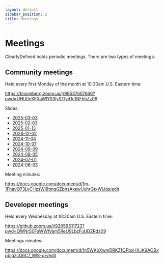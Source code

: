 ```yaml
---
layout: default
sidebar_position: 2
title: Meetings
---
```


# Meetings

ClearlyDefined holds periodic meetings. There are two types of meetings:

## Community meetings

Held every first Monday of the month at 10:30am U.S. Eastern time:

https://bloomberg.zoom.us/j/99537607660?pwd=UHU0eXFXaWlYS3lySTlyd1c1NFhhZz09

Slides:

- [2025-03-03](/slides/ClearlyDefined-2025-03-03.pdf)
- [2025-02-03](/slides/ClearlyDefined-2025-02-03.pdf)
- [2025-01-13](/slides/ClearlyDefined-2025-01-13.pdf)
- [2024-12-02](/slides/ClearlyDefined-2024-12-02.pdf)
- [2024-11-04](/slides/ClearlyDefined-2024-11-04.pdf)
- [2024-10-07](/slides/ClearlyDefined-2024-10-07.pdf)
- [2024-09-09](/slides/ClearlyDefined-2024-09-09.pdf)
- [2024-08-05](/slides/ClearlyDefined-2024-08-05.pdf)
- [2024-07-01](/slides/ClearlyDefined-2024-07-01.pdf)
- [2024-06-03](/slides/ClearlyDefined-2024-06-03.pdf)

Meeting minutes:

https://docs.google.com/document/d/1m-1FnavQ73LvCHzsWI8tmqGZbnsAxewUuhrGtxWiJqs/edit

## Developer meetings

Held every Wednesday at 10:30am U.S. Eastern time:

https://github.zoom.us/j/92059611723?pwd=QWNrS0FaWWtVam5ReU9LbzFuUDZRdz09

Meetings minutes:

https://docs.google.com/document/d/1n5WKbXwmDRKZfQPbxHXJK9AOBxpbigzcQ6C7_IW8-oE/edit
